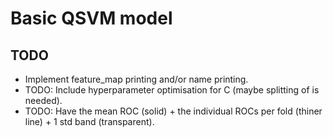 # Basic QSVM model

## TODO 
* Implement feature\_map printing and/or name printing.
* TODO: Include hyperparameter optimisation for C (maybe splitting of is needed).
* TODO: Have the mean ROC (solid) + the individual ROCs per fold (thiner line) + 1 std band (transparent).
    
